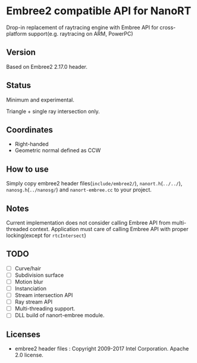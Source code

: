 # Embree2 compatible API for NanoRT

Drop-in replacement of raytracing engine with Embree API for cross-platform support(e.g. raytracing on ARM, PowerPC)

## Version

Based on Embree2 2.17.0 header.

## Status

Minimum and experimental.

Triangle + single ray intersection only.

## Coordinates

* Right-handed
* Geometric normal defined as CCW

## How to use

Simply copy embree2 header files(`include/embree2/`), `nanort.h`(`../../`), `nanosg.h`(`../nanosg/`) and `nanort-embree.cc` to your project.

## Notes

Current implementation does not consider calling Embree API from multi-threaded context.
Application must care of calling Embree API with proper locking(except for `rtcIntersect`)

## TODO

* [ ] Curve/hair
* [ ] Subdivision surface
* [ ] Motion blur
* [ ] Instanciation
* [ ] Stream intersection API
* [ ] Ray stream API
* [ ] Multi-threading support.
* [ ] DLL build of nanort-embree module.

## Licenses

* embree2 header files : Copyright 2009-2017 Intel Corporation. Apache 2.0 license.

